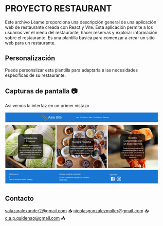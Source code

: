  # PROYECTO RESTAURANT

Este archivo Léame proporciona una descripción general de una aplicación web de restaurante creada con React y Vite. Esta aplicación permite a los usuarios ver el menú del restaurante, hacer reservas y explorar información sobre el restaurante. Es una plantilla básica para comenzar a crear un sitio web para un restaurante.


## Personalización
Puede personalizar esta plantilla para adaptarla a las necesidades específicas de su restaurante. 

## Capturas de pantalla 📷

Asi vemos la interfaz en un primer vistazo

![GitHub](./src/assets/img/Captura1.JPG)

## Contacto 
salazaralexander2@gmail.com  📥
nicolasgonzalezmoller@gmail.com  📥
c.a.p.quidenao@gmail.com  📥
